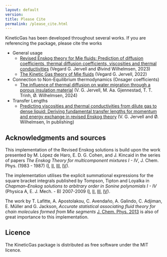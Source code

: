 ```yaml
---
layout: default
version: 
title: Please Cite
permalink: /please_cite.html
---
```


KineticGas has been developed throughout several works. If you are referencing the package, please cite the works

* General usage
   * [Revised Enskog theory for Mie fluids: Prediction of diffusion coefficients, thermal diffusion coefficients, viscosities and thermal conductivities](https://doi.org/10.1063/5.0149865) (Vegard G. Jervell and Øivind Wilhelmsen, 2023)
   * [The Kinetic Gas theory of Mie fluids](https://ntnuopen.ntnu.no/ntnu-xmlui/handle/11250/3029213) (Vegard G. Jervell, 2022)
* Connection to Non-Equilibrium thermodynamics (Onsager coefficients)
   * [The influence of thermal diffusion on water migration through a porous insulation material](https://doi.org/10.1016/j.ijheatmasstransfer.2024.125576) (V. G. Jervell, M. Aa. Gjennestad, T. T. Trinh, Ø. Wilhelmsen, 2024)
* Transfer Lengths
  * [Predicting viscosities and thermal conductivities from dilute gas to dense liquid: Deriving fundamental transfer lengths for momentum and energy exchange in revised Enskog theory]() (V. G. Jervell and Ø. Wilhelmsen, In publishing)

## Acknowledgments and sources
This implementation of the Revised Enskog solutions is build upon the work presented by M. López de Haro, E. D. G. Cohen, and J. Kincaid in the series of papers *The Enskog Theory for multicomponent mixtures I - IV*, J. Chem. Phys. (1983 - 1987) ([I](https://doi.org/10.1063/1.444985), [II](https://doi.org/10.1063/1.446388), [III](https://doi.org/10.1063/1.446463), [IV](https://doi.org/10.1063/1.452243)).

The implementation utilises the explicit summational expressions for the square bracket integrals published by Tompson, Tipton and Loyalka in *Chapman–Enskog solutions to arbitrary order in Sonine polynomials I - IV* (Physica A, E. J. Mech. - B) 2007-2009 ([I](https://doi.org/10.1016/j.physa.2006.12.001), [II](https://doi.org/10.1016/j.euromechflu.2008.09.002), [III](https://doi.org/10.1016/j.euromechflu.2008.12.002), [IV](https://doi.org/10.1016/j.euromechflu.2009.05.002)).

The work by T. Lafitte, A. Apostolakou, C. Avendaño, A. Galindo, C. Adjiman, E. Müller and G. Jackson, *Accurate statistical associating fluid theory for chain molecules formed from Mie segments* [J. Chem. Phys. 2013](https://doi.org/10.1063/1.4819786) is also of great importance to this implementation.

## Licence

The KineticGas package is distributed as free software under the MIT licence.